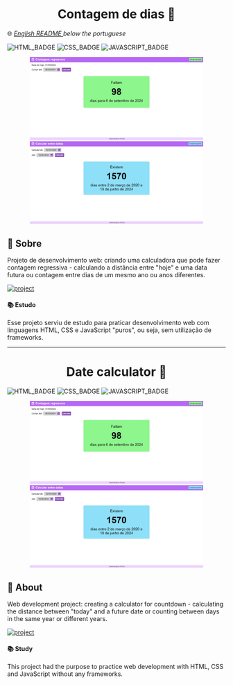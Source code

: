 [HTML_BADGE]: https://img.shields.io/badge/html5-%23E34F26.svg?style=for-the-badge&logo=html5&logoColor=white
[CSS_BADGE]: https://img.shields.io/badge/css3-%231572B6.svg?style=for-the-badge&logo=css3&logoColor=white
[JAVASCRIPT_BADGE]: https://img.shields.io/badge/javascript-%23323330.svg?style=for-the-badge&logo=javascript&logoColor=%23F7DF1E
[PROJECT__BADGE]: https://img.shields.io/badge/📱Visit_this_project-000?style=for-the-badge&logo=project
[PROJECT__URL]: https://contagem-dias.vercel.app/

<h1 align="center" style="font-weight: bold;">Contagem de dias 📅</h1>

🌐 <a href="#ingles"> _English README </a> below the portuguese_

![HTML_BADGE]
![CSS_BADGE]
![JAVASCRIPT_BADGE]

<p align="center">
  <img src="captura-regressiva.JPG" alt="Imagem tela inicial" width="400px">
  <img src="captura-calculadora.JPG" alt="Imagem tela pedidos anteriores" width="400px">
</p>

<h2 id="sobre">📖 Sobre</h2>

Projeto de desenvolvimento web: criando uma calculadora que pode fazer contagem regressiva - calculando a distância entre "hoje" e uma data futura ou contagem entre dias de um mesmo ano ou anos diferentes.

[![project][PROJECT__BADGE]][PROJECT__URL]

<h4>📚 Estudo</h4>
Esse projeto serviu de estudo para praticar desenvolvimento web com linguagens HTML, CSS e JavaScript "puros", ou seja, sem utilização de frameworks.

---------------------------------------------------------------------------------------------------------------------------------------

<h1 id="ingles" align="center" style="font-weight: bold;">Date calculator 📅</h1>

![HTML_BADGE]
![CSS_BADGE]
![JAVASCRIPT_BADGE]

<p align="center">
  <img src="captura-regressiva.JPG" alt="Imagem tela inicial" width="400px">
  <img src="captura-calculadora.JPG" alt="Imagem tela pedidos anteriores" width="400px">
</p>

<h2 id="about">📖 About</h2>

Web development project: creating a calculator for countdown - calculating the distance between "today" and a future date or counting between days in the same year or different years.

[![project][PROJECT__BADGE]][PROJECT__URL]

<h4>📚 Study</h4>
This project had the purpose to practice web development with HTML, CSS and JavaScript without any frameworks.
